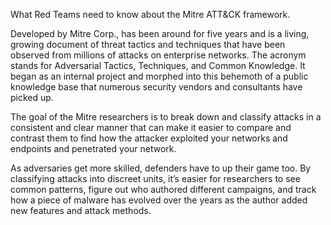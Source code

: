 What Red Teams need to know about the Mitre ATT&CK framework.

Developed by Mitre Corp., has been around for five years and is a living, growing document of threat tactics and techniques that have been observed from millions of attacks on enterprise networks. The acronym stands for Adversarial Tactics, Techniques, and Common Knowledge. It began as an internal project and morphed into this behemoth of a public knowledge base that numerous security vendors and consultants have picked up.

The goal of the Mitre researchers is to break down and classify attacks in a consistent and clear manner that can make it easier to compare and contrast them to find how the attacker exploited your networks and endpoints and penetrated your network.

As adversaries get more skilled, defenders have to up their game too. By classifying attacks into discreet units, it’s easier for researchers to see common patterns, figure out who authored different campaigns, and track how a piece of malware has evolved over the years as the author added new features and attack methods.
